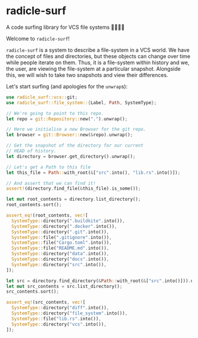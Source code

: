 # radicle-surf

A code surfing library for VCS file systems 🏄‍♀️🏄‍♂️

Welcome to `radicle-surf`!

`radicle-surf` is a system to describe a file-system in a VCS world.
We have the concept of files and directories, but these objects can change over time while people iterate on them.
Thus, it is a file-system within history and we, the user, are viewing the file-system at a particular snapshot.
Alongside this, we will wish to take two snapshots and view their differences.

Let's start surfing (and apologies for the `unwrap`s):

```rust
use radicle_surf::vcs::git;
use radicle_surf::file_system::{Label, Path, SystemType};

// We're going to point to this repo.
let repo = git::Repository::new(".").unwrap();

// Here we initialise a new Browser for the git repo.
let browser = git::Browser::new(&repo).unwrap();

// Get the snapshot of the directory for our current
// HEAD of history.
let directory = browser.get_directory().unwrap();

// Let's get a Path to this file
let this_file = Path::with_root(&["src".into(), "lib.rs".into()]);

// And assert that we can find it!
assert!(directory.find_file(&this_file).is_some());

let mut root_contents = directory.list_directory();
root_contents.sort();

assert_eq!(root_contents, vec![
  SystemType::directory(".buildkite".into()),
  SystemType::directory(".docker".into()),
  SystemType::directory(".git".into()),
  SystemType::file(".gitignore".into()),
  SystemType::file("Cargo.toml".into()),
  SystemType::file("README.md".into()),
  SystemType::directory("data".into()),
  SystemType::directory("docs".into()),
  SystemType::directory("src".into()),
]);

let src = directory.find_directory(&Path::with_root(&["src".into()])).unwrap();
let mut src_contents = src.list_directory();
src_contents.sort();

assert_eq!(src_contents, vec![
  SystemType::directory("diff".into()),
  SystemType::directory("file_system".into()),
  SystemType::file("lib.rs".into()),
  SystemType::directory("vcs".into()),
]);
```

